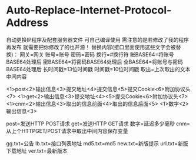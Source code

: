 # Auto-Replace-Internet-Protocol-Address
自动更换IP程序及配套服务器文件 可自己编译使用 需注意的是若修改了我的程序再发布 就需要把你修改了的也开源！
替换内容(接口里面使用这些文字会被替换)：
网关=网关
账号=账号
密码=密码
换行=#换行符
账BASE64=将账号BASE64处理后
密BASE64=将密码BASE64处理后
全BASE64=将账号与密码BASE64处理后
长时间戳=13位时间戳
时间戳=10位时间戳
取出=上次取出的文本中间内容

<1>post<2>输出信息<3>提交地址<4>提交信息<5>提交Cookie<6>附加协议头<7>
<1>get<2>输出信息<3>提交地址<4><5>提交Cookie<6>附加协议头<7>
<1>cnm<2>输出信息<3>取出的信息前面<4>取出的信息后面<5>
<1>数字<2>输出信息<3>

post=发送HTTP POST请求
get=发送HTTP GET请求
数字=延迟多少毫秒
cnm=从上个HTTPGET/POST请求中取出中间内容保存变量

gg.txt=公告
lb.txt=接口列表地址
md5.txt=md5
new.txt=新版提示
url.txt=新版下载地址
ver.txt=最新版本

